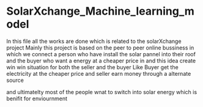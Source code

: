 # SolarXchange_Machine_learning_model

In this file all the works are done which is related to the solarXchange project 
Mainly this project is based on the peer to peer online bussiness in which we connect a person who have install the solar pannel into their roof 
and the buyer who want a energy at a cheaper price in and this idea create win win situation for both the seller and the buyer Like Buyer get the electricity at the cheaper price 
and seller earn money through a alternate source

and ultimatelty most of the people wnat to switch into solar energy which is benifit for enviournment 
